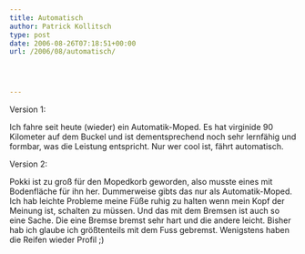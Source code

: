 ```yaml
---
title: Automatisch
author: Patrick Kollitsch
type: post
date: 2006-08-26T07:18:51+00:00
url: /2006/08/automatisch/




---
```

Version 1:

Ich fahre seit heute (wieder) ein Automatik-Moped. Es hat virginide 90 Kilometer auf dem Buckel und ist dementsprechend noch sehr lernf&auml;hig und formbar, was die Leistung entspricht. Nur wer cool ist, f&auml;hrt automatisch.

Version 2:

Pokki ist zu gro&szlig; f&uuml;r den Mopedkorb geworden, also musste eines mit Bodenfl&auml;che f&uuml;r ihn her. Dummerweise gibts das nur als Automatik-Moped. Ich hab leichte Probleme meine F&uuml;&szlig;e ruhig zu halten wenn mein Kopf der Meinung ist, schalten zu m&uuml;ssen. Und das mit dem Bremsen ist auch so eine Sache. Die eine Bremse bremst sehr hart und die andere leicht. Bisher hab ich glaube ich gr&ouml;&szlig;tenteils mit dem Fuss gebremst. Wenigstens haben die Reifen wieder Profil ;)